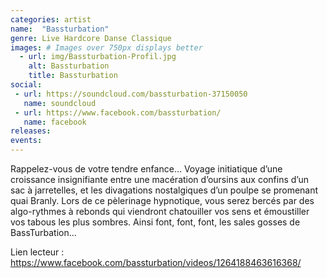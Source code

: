 ```yaml
---
categories: artist
name:  "Bassturbation"
genre: Live Hardcore Danse Classique
images: # Images over 750px displays better
  - url: img/Bassturbation-Profil.jpg
    alt: Bassturbation
    title: Bassturbation
social:
 - url: https://soundcloud.com/bassturbation-37150050
   name: soundcloud
 - url: https://www.facebook.com/bassturbation/
   name: facebook
releases:
events:
---
```

Rappelez-vous de votre tendre enfance... Voyage initiatique d’une croissance insignifiante entre une macération d’oursins aux confins d’un sac à jarretelles, et les divagations nostalgiques d’un poulpe se promenant quai Branly. Lors de ce pèlerinage hypnotique, vous serez bercés par des algo-rythmes à rebonds qui viendront chatouiller vos sens et émoustiller vos tabous les plus sombres. Ainsi font, font, font, les sales gosses de BassTurbation… 

Lien lecteur : https://www.facebook.com/bassturbation/videos/1264188463616368/